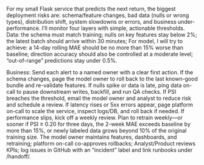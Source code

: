 For my small Flask service that predicts the next return, the biggest deployment risks are: schema/feature changes, bad data (nulls or wrong types), distribution shift, system slowdowns or errors, and business under-performance. I’ll monitor four layers with simple, actionable thresholds. 
Data: the schema must match training; nulls on key features stay below 2%; the latest batch should arrive within 30 minutes; 
For model, I will try to achieve: a 14-day rolling MAE should be no more than 15% worse than baseline; direction accuracy should also be controlled at a moderate level; “out-of-range” predictions stay under 0.5%. 

Business: Send each alert to a named owner with a clear first action. If the schema changes, page the model owner to roll back to the last known-good bundle and re-validate features. If nulls spike or data is late, ping data on-call to pause downstream writes, backfill, and run QA checks. If PSI breaches the threshold, email the model owner and analyst to reduce risk and schedule a review. If latency rises or 5xx errors appear, page platform on-call to scale the service, inspect logs/DB, and roll back if needed. If performance slips, kick off a weekly review. Plan to retrain weekly—or sooner if PSI ≥ 0.20 for three days, the 2-week MAE exceeds baseline by more than 15%, or newly labeled data grows beyond 10% of the original training size. The model owner maintains features, dashboards, and retraining; platform on-call co-approves rollbacks; Analyst/Product reviews KPIs; log issues in GitHub with an “incident” label and link runbooks under /handoff/.